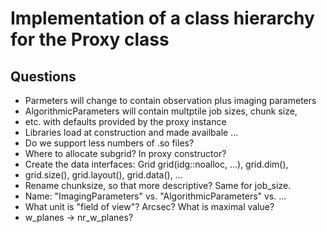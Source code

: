 # Implementation of a class hierarchy for the Proxy class

## Questions

* Parmeters will change to contain observation plus imaging parameters    
* AlgorithmicParameters will contain multptile job sizes, chunk size,   
* etc. with defaults provided by the proxy instance   
* Libraries load at construction and made availbale ...    
* Do we support less numbers of .so files?   
* Where to allocate subgrid? In proxy constructor?
* Create the data interfaces: Grid grid(idg::noalloc, ...), grid.dim(),
* grid.size(), grid.layout(), grid.data(), ...      
* Rename chunksize, so that more descriptive? Same for job_size.
* Name: "ImagingParameters" vs. "AlgorithmicParameters" vs. ...
* What unit is "field of view"? Arcsec? What is maximal value?
* w_planes -> nr_w_planes?
